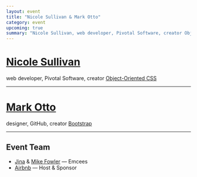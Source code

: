 ```yaml
---
layout: event
title: "Nicole Sullivan & Mark Otto"
category: event
upcoming: true
summary: "Nicole Sullivan, web developer, Pivotal Software, creator Object-Oriented CSS; and Mark Otto, designer, GitHub, creator Bootstrap"
---
```


# [Nicole Sullivan](http://www.stubbornella.org/)
web developer, Pivotal Software, creator 
[Object-Oriented CSS](https://github.com/stubbornella/oocss)

---

# [Mark Otto](http://markdotto.com/)
designer, GitHub, creator [Bootstrap](http://getbootstrap.com/)

---

## Event Team
* [Jina](http://jina.me/) & [Mike Fowler](http://mikefowler.me/) — Emcees
* [Airbnb](http://airbnb.com) — Host & Sponsor
